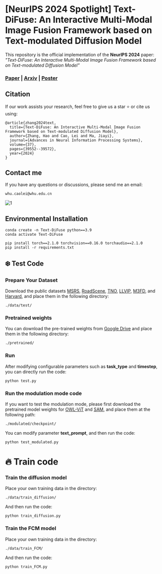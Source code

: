 # [NeurIPS 2024 Spotlight] Text-DiFuse: An Interactive Multi-Modal Image Fusion Framework based on Text-modulated Diffusion Model
This repository is the official implementation of the **NeurIPS 2024** paper:
_"Text-DiFuse: An Interactive Multi-Modal Image Fusion Framework based on Text-modulated Diffusion Model"_ 
### [Paper](https://proceedings.neurips.cc/paper_files/paper/2024/hash/45e409b46bebd648e9041a628a1a9964-Abstract-Conference.html) | [Arxiv](https://arxiv.org/abs/2410.23905) | [Poster](https://neurips.cc/virtual/2024/poster/93032) 

## Citation
If our work assists your research, feel free to give us a star ⭐ or cite us using:
```
@article{zhang2024text,
  title={Text-DiFuse: An Interactive Multi-Modal Image Fusion Framework based on Text-modulated Diffusion Model}, 
  author={Zhang, Hao and Cao, Lei and Ma, Jiayi},
  journal={Advances in Neural Information Processing Systems},
  volume={37}, 
  pages={39552--39572},
  year={2024} 
}
```
## Contact me
If you have any questions or discussions, please send me an email:
```
whu.caolei@whu.edu.cn
```

![1](https://github.com/user-attachments/assets/af9ab6f0-61fe-4157-b2a5-ad9aece0ed8b)

## Environmental Installation

```
conda create -n Text-DiFuse python==3.9
conda activate Text-DiFuse
```
```
pip install torch==2.1.0 torchvision==0.16.0 torchaudio==2.1.0
pip install -r requirements.txt
```
## ❄️ Test Code
### Prepare Your Dataset
Download the public datasets [MSRS](https://github.com/Linfeng-Tang/MSRS), [RoadScene](https://github.com/jiayi-ma/RoadScene), [TNO](https://figshare.com/articles/dataset/TNO_Image_Fusion_Dataset/1008029), [LLVIP](https://github.com/bupt-ai-cz/LLVIP), [M3FD](https://github.com/JinyuanLiu-CV/TarDAL), and [Harvard](https://www.med.harvard.edu/AANLIB/home.html), and place them in the following directory: 
```
./data/test/
```
### Pretrained weights

You can download the pre-trained weights from [Google Drive](https://drive.google.com/drive/folders/1LIcehq772Qd-3_OnaKmHWGGwkArN4MYg) and place them in the following directory: 
```
./pretrained/
```
### Run 
After modifying configurable parameters such as **task_type** and **timestep**, you can directly run the code:
```
python test.py
```
### Run the modulation mode code
If you want to test the modulation mode, please first download the pretrained model weights for [OWL-ViT](https://huggingface.co/google/owlvit-large-patch14) and [SAM](https://huggingface.co/HCMUE-Research/SAM-vit-h/blob/main/sam_vit_h_4b8939.pth), and place them at the following path:
```
./modulated/checkpoint/
```
You can modify parameter **text_prompt**, and then run the code:
```
python test_modulated.py
```
# 🔥 Train code
### Train the diffusion model
Place your own training data in the directory:
```
./data/train_diffusion/
```
And then run the code:
```
python train_diffusion.py
```
### Train the FCM model
Place your own training data in the directory:
```
./data/train_FCM/
```
And then run the code:
```
python train_FCM.py
```
